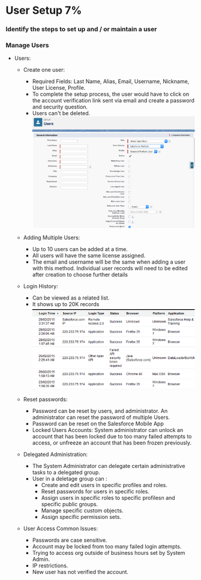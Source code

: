 # User Setup 7%

### Identify the steps to set up and / or maintain a user

### Manage Users

* Users:
    * Create one user:
        * Required Fields: Last Name, Alias, Email, Username, Nickname, User License, Profile.
        * To complete the setup process, the user would have to click on the account verification link sent via email and create a password and security question.
        * Users can't be deleted.
        ![Create new user ](./images/createnewuser1.png)
    
    * Adding Multiple Users:
        * Up to 10 users can be added at a time.
        * All users will have the same license assigned.
        * The email and username will be the same when adding a user with this method. Individual user records will need to be edited after creation to choose further details

    * Login History: 
        * Can be viewed as a related list.
        * It shows up to 20K records
        ![Login history](./images/loginhistory1.png)
    
    * Reset passwords:
        * Password can be reset by users, and administrator. An administrator can reset the password of multiple Users.
        * Password can be reset on the Salesforce Mobile App
        * Locked Users Accounts:  System administrator can unlock an account that has been locked due to too many failed attempts to access, or unfreeze an account that has been frozen previously.

    * Delegated Administration:
        * The System Administrator can delegate certain administrative tasks to a delegated group.
        * User in a deletage group can :
            * Create and edit users in specific profiles and roles.
            * Reset passwords for users in specific roles.
            * Assign users in specific roles to specific profilesn and specific public groups.
            * Manage specific custom objects.
            * Assign specific permission sets.

    * User Access Common Issues:
        * Passwords are case sensitive.
        * Account may be locked from too many failed login attempts.
        * Trying to access org outside of business hours set by System Admin.
        * IP restrictions.
        * New user has not verified the account.

    



